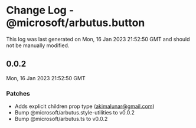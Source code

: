 # Change Log - @microsoft/arbutus.button

This log was last generated on Mon, 16 Jan 2023 21:52:50 GMT and should not be manually modified.

<!-- Start content -->

## 0.0.2

Mon, 16 Jan 2023 21:52:50 GMT

### Patches

- Adds explicit children prop type (akimalunar@gmail.com)
- Bump @microsoft/arbutus.style-utilities to v0.0.2
- Bump @microsoft/arbutus.ts to v0.0.2
